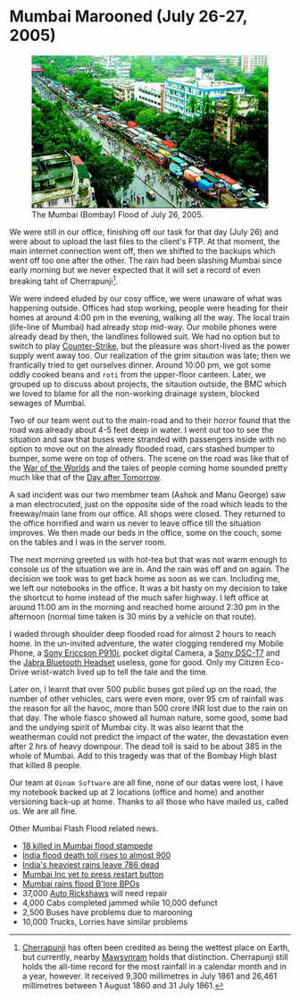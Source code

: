 # Mumbai Marooned (July 26-27, 2005)

<figure class="large">
  <a href="http://www.flickr.com/photos/brajeshwar/113413705/" title="Mumbai Flash Flood 2005 July 26-27"><img src="/static/2005/mumbai-flood-jul-2005.jpg" alt="Mumbai Flash Flood 2005 July 26-27" loading="lazy"></a>
  <figcaption>The Mumbai (Bombay) Flood of July 26, 2005.</figcaption>
</figure>

We were still in our office, finishing off our task for that day (July 26) and were about to upload the last files to the client's FTP. At that moment, the main internet connection went off, then we shifted to the backups which went off too one after the other. The rain had been slashing Mumbai since early morning but we never expected that it will set a record of even breaking taht of Cherrapunji[^Cherrapunji].

We were indeed eluded by our cosy office, we were unaware of what was happening outside. Offices had stop working, people were heading for their homes at around 4:00 pm in the evening, walking all the way. The local train (life-line of Mumbai) had already stop mid-way. Our mobile phones were already dead by then, the landlines followed suit. We had no option but to switch to play [Counter-Strike](https://en.wikipedia.org/wiki/Counter-Strike), but the pleasure was short-lived as the power supply went away too. Our realization of the grim sitaution was late; then we frantically tried to get ourselves dinner. Around 10:00 pm, we got some oddly cooked beans and `roti` from the upper-floor canteen. Later, we grouped up to discuss about projects, the sitaution outside, the BMC which we loved to blame for all the non-working drainage system, blocked sewages of Mumbai.

Two of our team went out to the main-road and to their horror found that the road was already about 4-5 feet deep in water. I went out too to see the situation and saw that buses were stranded with passengers inside with no option to move out on the already flooded road, cars stashed bumper to bumper, some were on top of others. The scene on the road was like that of the [War of the Worlds](https://en.wikipedia.org/wiki/War_of_the_Worlds_(2005_film)) and the tales of people coming home sounded pretty much like that of the [Day after Tomorrow](https://en.wikipedia.org/wiki/The_Day_After_Tomorrow).

A sad incident was our two membmer team (Ashok and Manu George) saw a man electrocuted, just on the opposite side of the road which leads to the freeway/main lane from our office. All shops were closed. They returned to the office horrified and warn us never to leave office till the situation improves. We then made our beds in the office, some on the couch, some on the tables and I was in the server room.

The next morning greeted us with hot-tea but that was not warm enough to console us of the situation we are in. And the rain was off and on again. The decision we took was to get back home as soon as we can. Including me, we left our notebooks in the office. It was a bit hasty on my decision to take the shortcut to home instead of the much safer highway. I left office at around 11:00 am in the morning and reached home around 2:30 pm in the afternoon (normal time taken is 30 mins by a vehicle on that route).

I waded through shoulder deep flooded road for almost 2 hours to reach home. In the un-invited adventure, the water clogging rendered my
Mobile Phone, a [Sony Ericcson P910i](https://en.wikipedia.org/wiki/Sony_Ericsson_P910),
pocket digital Camera, a [Sony DSC-T7](http://camera-wiki.org/wiki/Sony_DSC-T7)
and the [Jabra Bluetooth Headset](http://www.jabra.com/JabraCMS/AP/EN/MainMenu/Products/WirelessHeadsets/JabraFS258/JabraFS258)
useless, gone for good. Only my Citizen Eco-Drive wrist-watch lived up to tell the tale and the time.

Later on, I learnt that over 500 public buses got piled up on the road, the number of other vehicles, cars were even more, over 95 cm of rainfall was the reason for all the havoc, more than 500 crore INR lost due to the rain on that day. The whole fiasco showed all human nature, some good, some bad and the undying spirit of Mumbai city. It was also learnt that the weatherman could not predict the impact of the water, the devastation even after 2 hrs of heavy downpour. The dead toll is said to be about 385 in the whole of Mumbai. Add to this tragedy was that of the Bombay High blast that killed 8 people.

Our team at `Oinam Software` are all fine, none of our datas were lost, I have my notebook backed up at 2 locations (office and home) and another versioning back-up at home. Thanks to all those who have mailed us, called us. We are all fine.

Other Mumbai Flash Flood related news.

- [18 killed in Mumbai flood stampede](http://dailytelegraph.news.com.au/story.jsp?sectionid=1268&storyid=3523737)
- [India flood death toll rises to almost 900](http://www.mg.co.za/articlePage.aspx?articleid=246692&area=/breaking_news/breaking_news__international_news/)
- [India's heaviest rains leave 786 dead](http://www.dawn.com/2005/07/29/top4.htm)
- [Mumbai Inc yet to press restart button](http://www.indianexpress.com/full_story.php?content_id=75257)
- [Mumbai rains flood B'lore BPOs](http://timesofindia.indiatimes.com/articleshow/1185273.cms)
- 37,000 [Auto Rickshaws](https://en.wikipedia.org/wiki/Auto_rickshaw) will need repair
- 4,000 Cabs completed jammed while 10,000 defunct
- 2,500 Buses have problems due to marooning
- 10,000 Trucks, Lorries have similar problems

[^Cherrapunji]: [Cherrapunji](https://en.wikipedia.org/wiki/Cherrapunji) has often been credited as being the wettest place on Earth, but currently, nearby [Mawsynram](https://en.wikipedia.org/wiki/Mawsynram) holds that distinction. Cherrapunji still holds the all-time record for the most rainfall in a calendar month and in a year, however. It received 9,300 millimetres in July 1861 and 26,461 millimetres between 1 August 1860 and 31 July 1861.